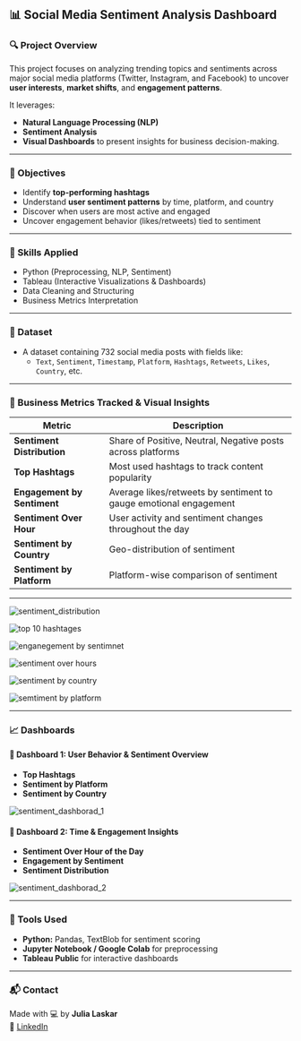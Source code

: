 ## 📊 Social Media Sentiment Analysis Dashboard

### 🔍 Project Overview
This project focuses on analyzing trending topics and sentiments across major social media platforms (Twitter, Instagram, and Facebook) to uncover **user interests**, **market shifts**, and **engagement patterns**.

It leverages:
- **Natural Language Processing (NLP)**
- **Sentiment Analysis**
- **Visual Dashboards** to present insights for business decision-making.

---

### 🎯 Objectives

- Identify **top-performing hashtags**
- Understand **user sentiment patterns** by time, platform, and country
- Discover when users are most active and engaged
- Uncover engagement behavior (likes/retweets) tied to sentiment

---

### 🧠 Skills Applied

- Python (Preprocessing, NLP, Sentiment)
- Tableau (Interactive Visualizations & Dashboards)
- Data Cleaning and Structuring
- Business Metrics Interpretation

---

### 📁 Dataset

- A dataset containing 732 social media posts with fields like:
  - `Text`, `Sentiment`, `Timestamp`, `Platform`, `Hashtags`, `Retweets`, `Likes`, `Country`, etc.

---

### 📌 Business Metrics Tracked & Visual Insights

| Metric                    | Description                                                             |
|--------------------------|-------------------------------------------------------------------------|
| **Sentiment Distribution** | Share of Positive, Neutral, Negative posts across platforms              |
| **Top Hashtags**          | Most used hashtags to track content popularity                          |
| **Engagement by Sentiment** | Average likes/retweets by sentiment to gauge emotional engagement       |
| **Sentiment Over Hour**   | User activity and sentiment changes throughout the day                   |
| **Sentiment by Country**  | Geo-distribution of sentiment                                            |
| **Sentiment by Platform** | Platform-wise comparison of sentiment                                    |

---
![sentiment_distribution](https://github.com/user-attachments/assets/c47b976a-91bd-4b22-8ae5-cd5370df443d)

![top 10 hashtages](https://github.com/user-attachments/assets/77d6200a-03f7-4627-aeec-be7c33ebe5b9)

![enganegement by sentimnet](https://github.com/user-attachments/assets/d906011f-179a-455b-b859-ac73af1a6331)

![sentiment over hours](https://github.com/user-attachments/assets/2dcca397-0b2b-4a83-947d-5a7e2b227aec)

![sentiment by country](https://github.com/user-attachments/assets/d23ae6ee-ff5b-4104-8e2f-c588e3bf5cfa)

![semtiment by platform](https://github.com/user-attachments/assets/19960f70-5a4b-40c8-9226-f56e4d83bcbe)

---

### 📈 Dashboards

#### 📌 Dashboard 1: User Behavior & Sentiment Overview

- **Top Hashtags**
- **Sentiment by Platform**
- **Sentiment by Country**
  
![sentiment_dashborad_1](https://github.com/user-attachments/assets/d4a57eb8-6958-4fd0-9294-84c95d203637)

#### 📌 Dashboard 2: Time & Engagement Insights

- **Sentiment Over Hour of the Day**
- **Engagement by Sentiment**
- **Sentiment Distribution** 

![sentiment_dashborad_2](https://github.com/user-attachments/assets/69f3b173-a0ef-42b7-a3dc-78bafeb3ab46)

---

### 🧰 Tools Used

- **Python:** Pandas, TextBlob for sentiment scoring
- **Jupyter Notebook / Google Colab** for preprocessing
- **Tableau Public** for interactive dashboards

---

### 📬 Contact

Made with 💻 by **Julia Laskar**  
📩 [LinkedIn](https://www.linkedin.com/in/yourprofile)
